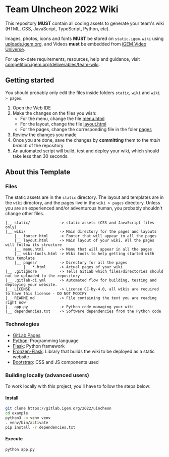 # Team UIncheon 2022 Wiki

This repository **MUST** contain all coding assets to generate your team's wiki (HTML, CSS, JavaScript, TypeScript, Python, etc).

Images, photos, icons and fonts **MUST** be stored on `static.igem.wiki` using [uploads.igem.org](https://uploads.igem.org), and Videos **must** be embedded from [iGEM Video Universe](https://video.igem.org).

For up-to-date requirements, resources, help and guidance, visit [competition.igem.org/deliverables/team-wiki](https://competition.igem.org/deliverables/team-wiki).

## Getting started

You should probably only edit the files inside folders `static`, `wiki` and `wiki > pages`.
1. Open the Web IDE
1. Make the changes on the files you wish:
    * For the menu, change the file [menu.html](wiki/menu.html)
    * For the layout, change the file [layout.html](wiki/layout.html)
    * For the pages, change the corresponding file in the foler [pages](wiki/pages)
1. Review the changes you made
1. Once you are done, save the changes by **committing** them to the *main branch* of the repository
1. An automated script will build, test and deploy your wiki, which should take less than 30 seconds.

## About this Template

### Files

The static assets are in the `static` directory. The layout and templates are in the `wiki` directory, and the pages live in the `wiki > pages` directory. Unless you are an experienced and/or adventurous human, you probably shouldn't change other files.

    |__ static/             -> static assets (CSS and JavaScript files only)
    |__ wiki/               -> Main directory for the pages and layouts
        |__ footer.html     -> Footer that will appear in all the pages
        |__ layout.html     -> Main layout of your wiki. All the pages will follow its structure
        |__ menu.html       -> Menu that will appear in all the pages
        |__ wiki-tools.html -> Wiki tools to help getting started with this template
        |__ pages/          -> Directory for all the pages
            |__ *.html      -> Actual pages of your wiki
    |__ .gitignore          -> Tells GitLab which files/directories should not be uploaded to the repository
    |__ .gitlab-ci.yml      -> Automated flow for building, testing and deploying your website.
    |__ LICENSE             -> License CC-by-4.0, all wikis are required to have this license - DO NOT MODIFY
    |__ README.md           -> File containing the text you are reading right now
    |__ app.py              -> Python code managing your wiki
    |__ dependencies.txt    -> Software dependencies from the Python code

### Technologies

  * [GitLab Pages](https://docs.gitlab.com/ee/user/project/pages/)
  * [Python](https://www.python.org): Programming language
  * [Flask](https://palletsprojects.com/p/flask/): Python framework
  * [Fronzen-Flask](https://pythonhosted.org/Frozen-Flask): Library that builds the wiki to be deployed as a static website
  * [Bootstrap](https://getbootstrap.com/docs/5.0/components): CSS and JS components used

### Building locally (advanced users)

To work locally with this project, you'll have to follow the steps below:

#### Install
```bash
git clone https://gitlab.igem.org/2022/uincheon
cd example
python3 -m venv venv
. venv/bin/activate
pip install -r dependencies.txt
```

#### Execute
```bash
python app.py
```
